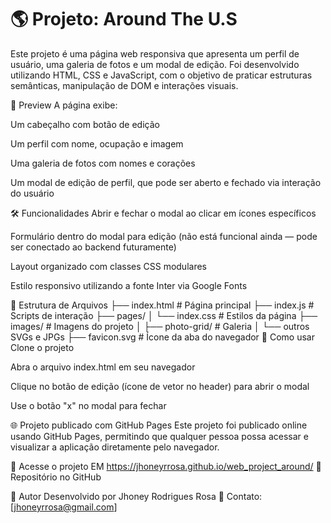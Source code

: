# 🌎 Projeto: Around The U.S
Este projeto é uma página web responsiva que apresenta um perfil de usuário, uma galeria de fotos e um modal de edição. Foi desenvolvido utilizando HTML, CSS e JavaScript, com o objetivo de praticar estruturas semânticas, manipulação de DOM e interações visuais.

📸 Preview
A página exibe:

Um cabeçalho com botão de edição

Um perfil com nome, ocupação e imagem

Uma galeria de fotos com nomes e corações

Um modal de edição de perfil, que pode ser aberto e fechado via interação do usuário

🛠️ Funcionalidades
Abrir e fechar o modal ao clicar em ícones específicos

Formulário dentro do modal para edição (não está funcional ainda — pode ser conectado ao backend futuramente)

Layout organizado com classes CSS modulares

Estilo responsivo utilizando a fonte Inter via Google Fonts

📁 Estrutura de Arquivos
├── index.html          # Página principal
├── index.js            # Scripts de interação
├── pages/
│   └── index.css       # Estilos da página
├── images/             # Imagens do projeto
│   ├── photo-grid/     # Galeria
│   └── outros SVGs e JPGs
├── favicon.svg         # Ícone da aba do navegador
🚀 Como usar
Clone o projeto

Abra o arquivo index.html em seu navegador

Clique no botão de edição (ícone de vetor no header) para abrir o modal

Use o botão "x" no modal para fechar

🌐 Projeto publicado com GitHub Pages
Este projeto foi publicado online usando GitHub Pages, permitindo que qualquer pessoa possa acessar e visualizar a aplicação diretamente pelo navegador.

🔗 Acesse o projeto EM https://jhoneyrrosa.github.io/web_project_around/ 
📁 Repositório no GitHub

🧠 Autor
Desenvolvido por Jhoney Rodrigues Rosa 💬 Contato: [jhoneyrrosa@gmail.com]


